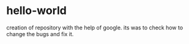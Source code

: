 # hello-world
creation of repository with the help of google.
its was to check how to change the bugs and fix it.
